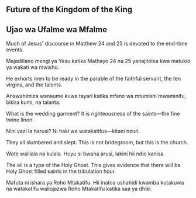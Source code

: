 ## Future of the Kingdom of the King

## Ujao wa Ufalme wa Mfalme

Much of Jesus' discourse in Matthew 24 and 25 is devoted to the end-time events.

Majadiliano mengi ya Yesu katika Mathayo 24 na 25 yanajitolea kwa matukio ya wakati wa mwisho.

He exhorts men to be ready in the parable of the faithful servant, the ten virgins, and the talents.

Anawahimiza wanaume kuwa tayari katika mfano wa mtumishi mwaminifu, bikira kumi, na talanta.

What is the wedding garment? It is righteousness of the saints&mdash;the fine twine linen.

Nini vazi la harusi? Ni haki wa watakatifus&mdash;kitani nzuri.

They all slumbered and slept. This is not bridegroom, but this is the church.

Wote walilala na kulala. Huyu si bwana arusi, lakini hii ndio kanisa.

The oil is a type of the Holy Ghost. This gives evidence that there will be Holy Ghost filled saints in the tribulation hour.

Mafuta ni ishara ya Roho Mtakatifu. Hii inatoa ushahidi kwamba kutakuwa na watakatifu waliojazwa Roho Mtakatifu katika saa ya dhiki.